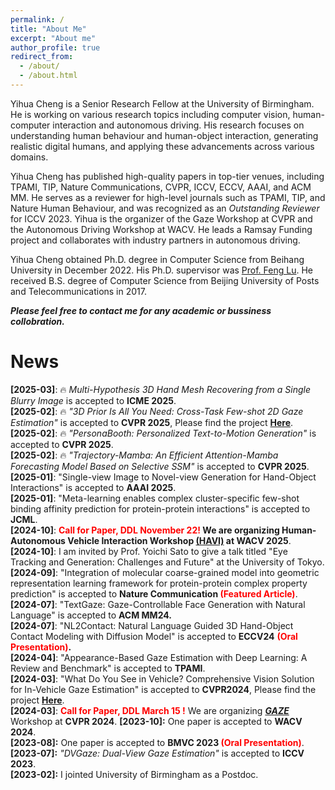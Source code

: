 ```yaml
---
permalink: /
title: "About Me"
excerpt: "About me"
author_profile: true
redirect_from: 
  - /about/
  - /about.html
---
```

Yihua Cheng is a Senior Research Fellow at the University of Birmingham.
He is working on various research topics including computer vision, human-computer interaction and autonomous driving.
His research focuses on understanding human behaviour and human-object interaction, generating realistic digital humans, and applying these advancements across various domains.

Yihua Cheng has published high-quality papers in top-tier venues, including TPAMI, TIP, Nature Communications, CVPR, ICCV, ECCV, AAAI, and ACM MM. He serves as a reviewer for high-level journals such as TPAMI, TIP, and Nature Human Behaviour, and was recognized as an *Outstanding Reviewer* for ICCV 2023.
Yihua is the organizer of the Gaze Workshop at CVPR and the Autonomous Driving Workshop at WACV. He leads a Ramsay Funding project and collaborates with industry partners in autonomous driving.

Yihua Cheng obtained Ph.D. degree in Computer Science from Beihang University in December 2022. His Ph.D. supervisor was [Prof. Feng Lu](https://scholar.google.com.hk/citations?user=9ggbm0QAAAAJ&hl=en). He received B.S. degree of Computer Science from Beijing University of Posts and Telecommunications in 2017.

***Please feel free to contact me for any academic or bussiness collobration.***

News
=====
**\[2025-03\]**: 🔥 *Multi-Hypothesis 3D Hand Mesh Recovering from a Single Blurry Image* is accepted to **ICME 2025**.  
**\[2025-02\]**: 🔥 *"3D Prior Is All You Need: Cross-Task Few-shot 2D Gaze Estimation"* is accepted to **CVPR 2025**, Please find the project **[Here](work/gaze322)**.  
**\[2025-02\]**: 🔥 *"PersonaBooth: Personalized Text-to-Motion Generation"* is accepted to **CVPR 2025**.  
**\[2025-02\]**: 🔥 *"Trajectory-Mamba: An Efficient Attention-Mamba Forecasting Model Based on Selective SSM"* is accepted to **CVPR 2025**.  
**\[2025-01\]**:  "Single-view Image to Novel-view Generation for Hand-Object Interactions" is accepted to **AAAI 2025**.    
**\[2025-01\]**:  "Meta-learning enables complex cluster-specific few-shot binding affinity prediction for protein-protein interactions" is accepted to **JCML**.  
**\[2024-10\]**:  **<font color=red>Call for Paper, DDL November 22!</font> We are organizing Human-Autonomous Vehicle Interaction Workshop [(HAVI)](https://haviworkshop.github.io/2024/) at WACV 2025**.   
**\[2024-10\]**: I am invited by Prof. Yoichi Sato to give a talk titled "Eye Tracking and Generation: Challenges and Future" at the University of Tokyo.   
**\[2024-09\]**: "Integration of molecular coarse-grained model into geometric representation learning framework for protein-protein complex property prediction" is accepted to **Nature Communication <font color=red>(Featured Article)</font>**.   
**\[2024-07\]**: "TextGaze: Gaze-Controllable Face Generation with Natural Language" is accepted to **ACM MM24.**   
**\[2024-07\]**: "NL2Contact: Natural Language Guided 3D Hand-Object Contact Modeling with Diffusion Model" is accepted to **ECCV24** **<font color=red>(Oral Presentation)</font>.**   
**\[2024-04\]**: "Appearance-Based Gaze Estimation with Deep Learning: A Review and Benchmark" is accepted to **TPAMI**.     
**\[2024-03\]**: "What Do You See in Vehicle? Comprehensive Vision Solution for In-Vehicle Gaze Estimation" is accepted to **CVPR2024**, Please find the project **[Here](work/ivgaze)**.    
**\[2024-03\]**: **<font color=red>Call for Paper, DDL March 15 !</font>** We are organizing ***[GAZE](https://gazeworkshop.github.io/2024/)*** Workshop at **CVPR 2024**.
**\[2023-10\]:** One paper is accepted to **WACV 2024**.   
**\[2023-08\]:** One paper is accepted to **BMVC 2023 <font color=red>(Oral Presentation)</font>**. 
**\[2023-07\]:** *"DVGaze: Dual-View Gaze Estimation"* is accepted to **ICCV 2023**.  
**\[2023-02\]:** I jointed University of Birmingham as a Postdoc.
